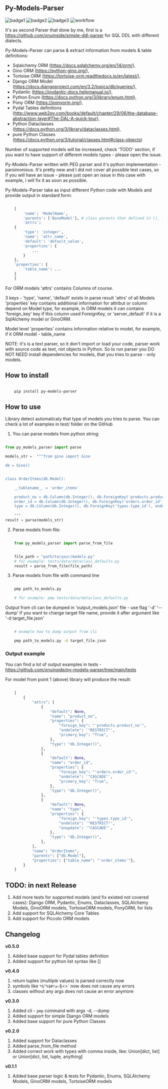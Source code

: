 ## Py-Models-Parser

![badge1](https://img.shields.io/pypi/v/py-models-parser) ![badge2](https://img.shields.io/pypi/l/py-models-parser) ![badge3](https://img.shields.io/pypi/pyversions/py-models-parser) ![workflow](https://github.com/xnuinside/py-models-parser/actions/workflows/main.yml/badge.svg)

It's as second Parser that done by me, first is a https://github.com/xnuinside/simple-ddl-parser for SQL DDL with different dialects.

Py-Models-Parser can parse & extract information from models & table definitions:

- Sqlalchemy ORM (https://docs.sqlalchemy.org/en/14/orm/),
- Gino ORM (https://python-gino.org/),
- Tortoise ORM (https://tortoise-orm.readthedocs.io/en/latest/),
- Django ORM Model (https://docs.djangoproject.com/en/3.2/topics/db/queries/),
- Pydantic (https://pydantic-docs.helpmanual.io/),
- Python Enum (https://docs.python.org/3/library/enum.html),
- Pony ORM (https://ponyorm.org/),
- Pydal Tables definitions (http://www.web2py.com/books/default/chapter/29/06/the-database-abstraction-layer#The-DAL-A-quick-tour),
- Python Dataclasses (https://docs.python.org/3/library/dataclasses.html),
- pure Python Classes (https://docs.python.org/3/tutorial/classes.html#class-objects)

Number of supported models will be increased, check 'TODO' section, if you want to have support of different models types - please open the issue.

Py-Models-Parser written with PEG parser and it's python implementation - parsimonious. It's pretty new and I did not cover all possible test cases, so if you will have an issue  - please just open an issue in this case with example, I will fix it as soon as possible.

Py-Models-Parser take as input different Python code with Models and provide output in standard form:

```python

    [
        'name': 'ModelName',
        'parents': ['BaseModel'], # class parents that defined in (), for example: `class MaterialType(str, Enum):` parents - str, Enum
        'attrs':
    {
        'type': 'integer',
        'name': 'attr_name',
        'default': 'default_value',
        'properties': {
            ...
        }
    },
    'properties': {
        'table_name': ...
    }
    ]
```

For ORM models 'attrs' contains Columns of course.

3 keys - 'type', 'name', 'default' exists in parse result 'attrs' of all Models
'properties' key contains additional information for attribut or column depend on Model type, for example, in ORM models it can contains 'foreign_key' key if this column used ForeignKey, or 'server_default' if it is a SqlAlchemy model or GinoORM.

Model level 'properties' contains information relative to model, for example, if it ORM model - table_name

NOTE: it's is a text parser, so it don't import or load your code, parser work with source code as text, not objects in Python. So to run parser you DO NOT NEED install dependencies for models, that you tries to parse - only models.

## How to install

```bash

    pip install py-models-parser

```

## How to use

Library detect automaticaly that type of models you tries to parse. You can check a lot of examples in test/ folder on the GitHub

1. You can parse models from python string:

```python

from py_models_parser import parse

models_str =  """from gino import Gino

db = Gino()


class OrderItems(db.Model):

    __tablename__ = 'order_items'

    product_no = db.Column(db.Integer(), db.ForeignKey('products.product_no'), ondelete="RESTRICT", primary_key=True)
    order_id = db.Column(db.Integer(), db.ForeignKey('orders.order_id'), ondelete="CASCADE", primary_key=True)
    type = db.Column(db.Integer(), db.ForeignKey('types.type_id'), ondelete="RESTRICT", onupdate="CASCADE")
    
    """
result = parse(models_str)

```

2. Parse models from file:

```python

    from py_models_parser import parse_from_file


    file_path = "path/to/your/models.py"
    # for example: tests/data/dataclass_defaults.py
    result = parse_from_file(file_path)
```

3. Parse models from file with command line

```bash

    pmp path_to_models.py 

    # for example: pmp tests/data/dataclass_defaults.py

```

Output from cli can be dumped in 'output_models.json' file - use flag '-d' '--dump' if you want to change target file name, provide it after argument like '-d target_file.json'

```bash

    # example how to dump output from cli

    pmp path_to_models.py -d target_file.json

```

### Output example

You can find a lot of output examples in tests - https://github.com/xnuinside/py-models-parser/tree/main/tests

For model from point 1 (above) library will produce the result:

```python

    [
        {
            "attrs": [
                {
                    "default": None,
                    "name": "product_no",
                    "properties": {
                        "foreign_key": "'products.product_no'",
                        "ondelete": '"RESTRICT"',
                        "primary_key": "True",
                    },
                    "type": "db.Integer()",
                },
                {
                    "default": None,
                    "name": "order_id",
                    "properties": {
                        "foreign_key": "'orders.order_id'",
                        "ondelete": '"CASCADE"',
                        "primary_key": "True",
                    },
                    "type": "db.Integer()",
                },
                {
                    "default": None,
                    "name": "type",
                    "properties": {
                        "foreign_key": "'types.type_id'",
                        "ondelete": '"RESTRICT"',
                        "onupdate": '"CASCADE"',
                    },
                    "type": "db.Integer()",
                },
            ],
            "name": "OrderItems",
            "parents": ["db.Model"],
            "properties": {"table_name": "'order_items'"},
        }
    ]
```

## TODO: in next Release

1. Add more tests for supported models (and fix existed not covered cases): Django ORM, Pydantic, Enums, Dataclasses, SQLAlchemy Models, GinoORM models, TortoiseORM models, PonyORM, for lists
2. Add support for SQLAlchemy Core Tables
3. Add support for Piccolo ORM models


## Changelog
**v0.5.0**
1. Added base support for Pydal tables definition
2. Added support for python list syntax like []

**v0.4.0**
1. return tuples (multiple values) is parsed correctly now
2. symbols like `*&^%$#!±~`§<>` now does not cause any errors
3. classes without any args does not cause an error anymore

**v0.3.0**
1. Added cli - `pmp` command with args -d, --dump  
2. Added support for simple Django ORM models
3. Added base support for pure Python Classes

**v0.2.0**
1. Added support for Dataclasses
2. Added parse_from_file method
3. Added correct work with types with comma inside, like: Union[dict, list] or Union[dict, list, tuple, anything] 

**v0.1.1**
1. Added base parser logic & tests for Pydantic, Enums, SQLAlchemy Models, GinoORM models, TortoiseORM models 
